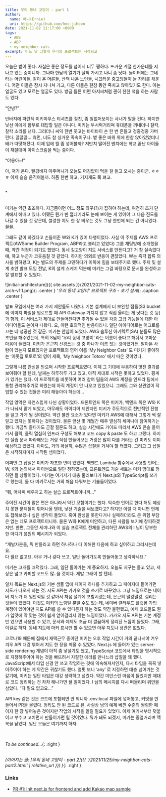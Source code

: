 ```yaml
---
title: 우리 동네 고양이 - part 1
author:
  name: 어니(Ernie)
  uri: https://github.com/hnc-jihoon
date: 2021-11-02 11:17:00 +0900
tags:
  - AWS
  - ABP
  - my-neighbor-cats
excerpt: 어느 날 그렇게 우리의 프로젝트는 시작되고
---
```


오늘은 볕이 좋다. 사실은 좋은 정도를 넘어서 너무 쨍하다. 뜨거운 계절 한가운데를 지나고 있는 중이니까. 그나마 한낮의 열기가 살짝 가시고 나니 좀 낫다. 놀이터에는 그네 타는 어린이들, 같이 온 어른들, 산책 나온 노인들, 시끄러운 중고딩들이 늘 자리를 채운다. 어떤 이들은 잠시 지나쳐 가고, 다른 이들은 한참 동안 죽치고 앉아있기도 한다. 아는 얼굴도 있고 모르는 얼굴도 있다. 방금 들른 어떤 아저씨처럼 괜히 친한 척을 하는 사람도 있다.

“안녕?”

반바지에 파란색 미키마우스 티셔츠를 걸친, 좀 철없어보이는 사내가 말을 건다. 하지만 낯선 이에게 함부로 대답할 일은 아니다. 미키는 부시럭거리며 휴대폰을 꺼내더니 찰칵, 찰칵 소리를 낸다. 그러더니 씨익 한번 웃고는 바이바이 손 한 번 흔들고 겅중겅중 가버린다. 끌끌끌… 휴먼, 너도 참 싱거운 족속이구나. 볕 좋은 바위 위에 한참 앉아있었더니 배가 따땃해졌다. 이제 입에 뭘 좀 넣어볼까? 저만치 떨어진 벤치에는 학교 끝난 아이들이 재잘대며 아이스크림을 먹는 중이다.

“야옹아~!”

아, 저기 온다. 빨강바지 아주머니가 오늘도 어김없이 먹을 걸 들고 오시는 중이군. ㅎㅎㅎ 이제 슬슬 움직여볼까. 하품 한번 하고, 기지개도 쭉 펴고.

\
*

\
미키는 약간 초조하다. 지금쯤이면 어느 정도 와꾸(?)가 잡혀야 하는데, 여전히 초기 단계에서 헤매고 있다. 어쨌든 뭔가 빈 껍데기라도 눈에 보이는 게 있어야 그 다음 진도를 나갈 수 있을 것 같은데, 썰렁한 지도 한 장 띄우는 것도 그냥 한번에 되는 건 아니었다. 끌끌.

그래도 같이 하겠다고 손들어준 W와 K가 있어 다행이었다. 사실 이 주제를 AWS 프로젝트(AWSome Builder Program, ABP라고 불리고 있었다) 그룹 채팅방에 소개했을 때, 약간 걱정이 되기도 했었다. 동네 길고양이 지도 서비스를 만든다고? 거 참 실속없다 얘, 하고 누군가 코웃음칠 것 같았다. 하지만 의외로 반응이 괜찮았다. W는 즉각 합류 의사를 밝혀왔고, K는 별도의 주제를 고민하다가 이쪽에 힘을 보태주기로 했다. 주제 및 설계 초안 발표 모임 전날, K의 설계 스케치 덕분에 미키는 그걸 바탕으로 문서를 완성하고 잘 발표할 수 있었다.

![initial-architecture]({{ site.assets }}/2021/2021-11-02-my-neighbor-cats-arch-v1.1.png){: .center }
*'우리 동네 고양이' 프로젝트 구조 - 초기 설계*{: .caption .center }


발표 모임에서는 여러 가지 제안들도 나왔다. 기본 설계에서 더 보완할 점들(S3 bucket에 이미지 파일을 업로드할 때 API Gateway 거치지 않고 직접 올리는 게 낫다는 것 등)과 함께, 이 서비스가 제대로 만들어진다면 추가될 수 있을 각종 고급 기능들에 대한 아이디어들도 쏟아져 나왔다. 오, 이런 호의적인 반응이라니. 일단 아이디어로는 어그로를 끄는 데 성공한 것 같군. 미키는 안심이 되었다. AWS 솔루션 아키텍트(SA) 분들도 많은 조언을 해주었는데, 특히 S님이 ‘우리 동네 고양이’ 라는 이름이 좋다고 해줘서 고마운 마음이 들었다. 미키가 은근히 신경쓰는 것 중 하나가 이름 짓는 것이었거든. 알아본 사람이 있는지 모르겠지만 프로젝트의 영어 이름 ‘My Neighbor Cats’ 도 미키가 좋아하는 ‘이웃집 토토로’의 영어 제목, ‘My Neighbor Totoro’ 에서 따온 것이었다.

그렇게 나름 관심을 받으며 시작한 프로젝트였다. 이제 그 기대에 부응하여 멋진 결과를 보여줘야 할 텐데, 날짜는 하루하루 가고 있고, 아직 제대로 시작은 못하고 있었다. 핑계가 있기는 했다. 이 프로젝트를 비롯하여 여러 참여 팀들의 AWS 계정을 인프라 팀에서 통합 관리해주기로 하였는데 아직 계정이 안 나오고 있었으니. 그래도 그와 상관없이 작업할 수 있는 것들은 미리 해놓아야 하는데…

작업 영역은 자연스럽게 나뉜 상황이었다. 프론트엔드 쪽은 미키가, 백엔드 쪽은 W와 K가 나눠서 맡게 되었고, 아무래도 아이디어 제안자인 미키가 주도적으로 전반적인 진행을 끌고 가게 될 것이었다. 약간 불안 요소가 있다면 미키가 AWS에 대해서 그렇게 썩 잘 알고 있지는 못하다는 것이었다. 물론 앞선 몇 개월간 매주 열심히 세미나에 참여하기는 했다. 가끔씩 졸다가도 곧잘 질문도 하고, 실습 시간에도 가이드 따라서 AWS 콘솔 들어가서 클릭, 클릭 열심히 인프라 구성도 해보고 코드 copy & paste 도 하고 그랬다. 하지만 실습 문서 따라해보는 거랑 직접 만들어보는 거랑은 많이 다를 거라는 건 미키도 이미 예상하고 있었다. 아마도, 거의 확실히, 수많은 삽질을 거쳐야 할 터였다. 그리고 그 삽질은 시작하자마자 시작된 셈이었다.

어쩌면 그 삽질은 미키가 자초한 면이 있었다. 백엔드 Lambda 함수에서 사용할 언어는 W, K와 논의해서 파이썬으로 일단 정하였는데, 프론트엔드 기술 세트는 미키 맘대로 정하면 될 상황이었다. 미키는 여기저기 대충 둘러보다가 Next.js와 TypeScript를 쓰기로 했는데, 둘 다 미키로서는 거의 처음 다뤄보는 기술들이었다.

“뭐, 어차피 배우자고 하는 실습 프로젝트이니까…”

주어진 시간이 많은 편은 아니라서 약간 모험이기는 했다. 익숙한 언어로 한다 해도 예상치 못한 문제들이 튀어나올 텐데, 낯선 기술을 써보겠다고? 하지만 이럴 때 아니면 언제 또 접해보겠나 싶은 생각이 들었다. 혹여 완성을 못한다거나 실패하더라도 큰 위험 부담은 없는 데모 프로젝트이니까. 물론 W와 K에게 미안하고, 다른 사람들 보기에 창피하겠지만. 한편, 그동안 세미나와 이 실습 프로젝트 전체를 관리하던 AWS의 I 님이 당부한 한 마디가 응원의 메시지가 되었다.

“개발자분들, 뭐 만들라고 하면 하나하나 다 이해한 다음에 하고 싶어하고 그러시는데요.\
다 필요 없고요. 아무 거나 갖다 쓰고, 일단 돌아가도록 만들어놓고 생각하세요.”

미키는 고개를 끄덕였다. 그래, 일단 돌아가는 게 중요하지. 오늘도 지구는 돌고 있고, 세상은 넓고 카피할 코드도 많..을 것이다. 제발 그래야 할 텐데.

일차 목표는 Next.js의 기본 샘플 앱에 페이지 하나를 추가하고 그 페이지에 들어가면 지도가 나오게 하는 것. 지도 API는 카카오 것을 쓰기로 바꾸었다. 그냥 느낌으로는 네이버 지도가 더 일반적일 것 같아서 처음 설계에 포함시켰는데, 은근히 덜컹덜컹, 걸리는 것들이 있었다. 이것도 미키의 느낌일 뿐일 수도 있는데, 네이버 클라우드 플랫폼 가입 계정이 있어야만 지도 API를 쓸 수 있다든지 하는 것도 약간 불편했고, 예제 코드들도 뭔가 입맛에 딱 맞는 것이 쉽게 얻어걸리지 않는 느낌이었다. 카카오 지도 API는 기본 계정만 있으면 사용할 수 있고, 문서와 예제도 조금 더 깔끔하게 정리된 느낌이 들었다. 그래, 이걸로 하자. 동네 지도에 마커 표시만 할 수 있으면 아무 지도나 상관은 없었다.

코로나19 때문에 집에서 재택근무 중이던 미키는 오후 작업 시간이 거의 끝나서야 겨우겨우 API 대강 엮어서 지도 한 장을 띄울 수 있었다. Next.js 에 들어가 있는 server-side rendering 개념이 아직 좀 낯설기도 했고, TypeScript 코드에서 타입을 명시적으로 지정해주어야 하는 것을 빠뜨려서 자잘한 에러를 만나느라 삽질을 꽤 했다. JavaScript에서 타입 신경 안 쓰고 작업하는 것에 익숙해져서인지, 다시 타입을 꼭꼭 넣어주어야 하는 게 약간은 귀찮기도 했다. 얼핏 보니 ‘any’ 로 지정하면 대충 넘어가는 것 같기에, 미키는 일단 타입은 대강 생략하고 넘겼다. 약간 미안스런 마음이 들었지만 제대로 코드 정리하는 건 차차 해나가면 될 일이었다. I 님의 메시지를 다시 떠올리며 위안을 삼았다. “다 필요 없고요…”

API key 같은 것은 코드에 포함되면 안 되니까 .env.local 파일에 넣어놓고, 커밋을 만들어서 PR을 올렸다. 정리도 안 된 코드로 된, 사실상 남의 예제 베낀 수준의 썰렁한 페이지 한 장 넣어놓은 것이지만 작업의 시작을 알릴 필요가 있었다. 이제 여기서부터 덧붙이고 부수고 고치면서 만들어가면 될 것이었다. 뭐가 돼도 되겠지, 미키는 중얼거리며 맥북을 닫았다. 일단 오늘은 여기까지 하자.

\
\
*To be continued…*{: .right }

\
*(이어지는 글: [우리 동네 고양이 <span class='block'>- part 2</span>]({{ '/2021/11/25/my-neighbor-cats-part2.html' | relative_url }}) )*{: .right }
### Links

- [PR #1: Init next.js for frontend and add Kakao map sample](https://github.com/hnc-jihoon/my-neighbor-cats/pull/1)

